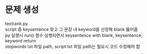 # 문제 생성
textrank.py  
script 중 keysentence 찾고 그 문장 내 keyword를 선정해 blank 뚫어줌  
py 실행시 run() 함수 실행되면서 keysentence with blank, keysentence, keyword return   
stopwords txt 파일 path, script txt 파일 path는 필요시 코드 수정해야 함
